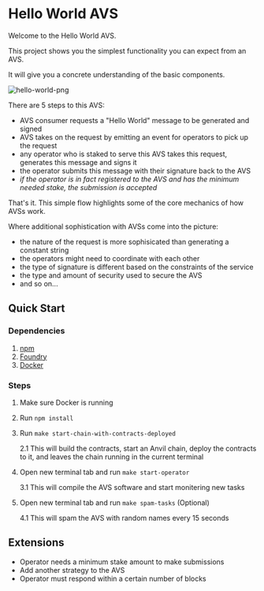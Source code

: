 # Hello World AVS

Welcome to the Hello World AVS.

This project shows you the simplest functionality you can expect from an AVS.

It will give you a concrete understanding of the basic components.

![hello-world-png](./assets/hello-world-diagram.png)

There are 5 steps to this AVS:
- AVS consumer requests a "Hello World" message to be generated and signed
- AVS takes on the request by emitting an event for operators to pick up the request
- any operator who is staked to serve this AVS takes this request, generates this message and signs it
- the operator submits this message with their signature back to the AVS
- *if the operator is in fact registered to the AVS and has the minimum needed stake, the submission is accepted*

That's it. This simple flow highlights some of the core mechanics of how AVSs work.

Where additional sophistication with AVSs come into the picture:
- the nature of the request is more sophisicated than generating a constant string
- the operators might need to coordinate with each other
- the type of signature is different based on the constraints of the service
- the type and amount of security used to secure the AVS
- and so on...

## Quick Start

### Dependencies 

1. [npm](https://docs.npmjs.com/downloading-and-installing-node-js-and-npm)
2. [Foundry](https://getfoundry.sh/)
3. [Docker](https://www.docker.com/get-started/)

### Steps

1. Make sure Docker is running
2. Run `npm install`
3. Run `make start-chain-with-contracts-deployed`

    2.1 This will build the contracts, start an Anvil chain, deploy the contracts to it, and leaves the chain running in the current terminal
4. Open new terminal tab and run `make start-operator`

    3.1 This will compile the AVS software and start monitering new tasks
5. Open new terminal tab and run `make spam-tasks` (Optional) 

    4.1 This will spam the AVS with random names every 15 seconds

## Extensions

- Operator needs a minimum stake amount to make submissions
- Add another strategy to the AVS
- Operator must respond within a certain number of blocks